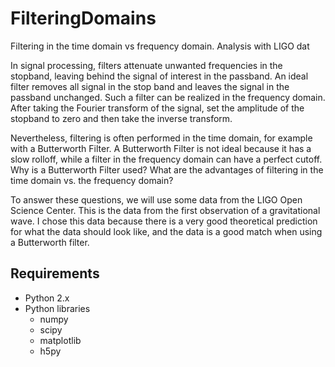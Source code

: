 # FilteringDomains
Filtering in the time domain vs frequency domain. Analysis with LIGO dat

In signal processing, filters attenuate unwanted frequencies in the stopband, leaving behind the signal of interest in the passband. An ideal filter removes all signal in the stop band and leaves the signal in the passband unchanged. Such a filter can be realized in the frequency domain. After taking the Fourier transform of the signal, set the amplitude of the stopband to zero and then take the inverse transform.

Nevertheless, filtering is often performed in the time domain, for example with a Butterworth Filter. A Butterworth Filter is not ideal because it has a slow rolloff, while a filter in the frequency domain can have a perfect cutoff. Why is a Butterworth Filter used? What are the advantages of filtering in the time domain vs. the frequency domain?

To answer these questions, we will use some data from the LIGO Open Science Center. This is the data from the first observation of a gravitational wave. I chose this data because there is a very good theoretical prediction for what the data should look like, and the data is a good match when using a Butterworth filter.

## Requirements
* Python 2.x
* Python libraries
  * numpy
  * scipy
  * matplotlib
  * h5py

